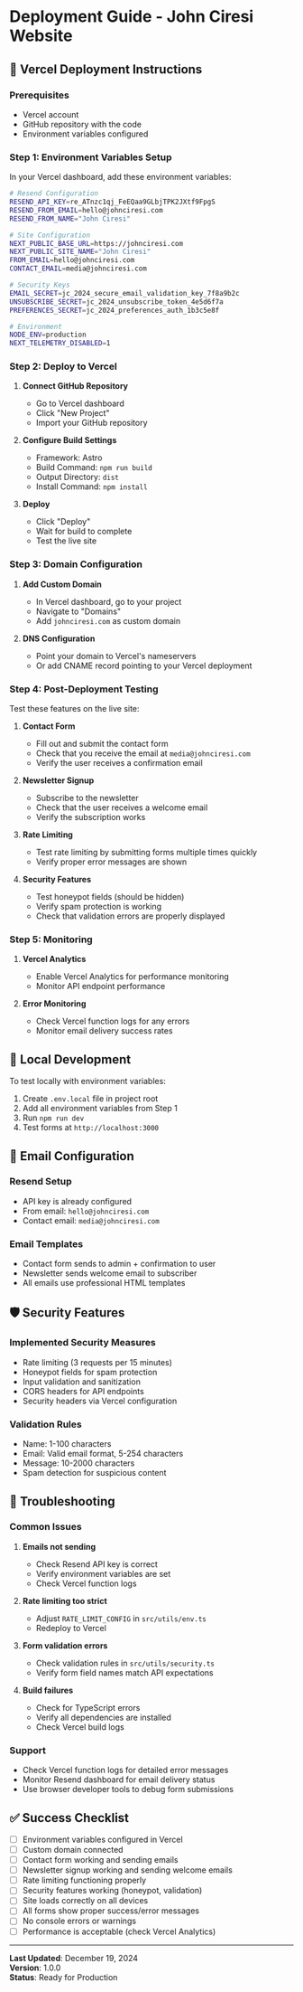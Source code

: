 # Deployment Guide - John Ciresi Website

## 🚀 Vercel Deployment Instructions

### Prerequisites

- Vercel account
- GitHub repository with the code
- Environment variables configured

### Step 1: Environment Variables Setup

In your Vercel dashboard, add these environment variables:

```bash
# Resend Configuration
RESEND_API_KEY=re_ATnzc1qj_FeEQaa9GLbjTPK2JXtf9FpgS
RESEND_FROM_EMAIL=hello@johnciresi.com
RESEND_FROM_NAME="John Ciresi"

# Site Configuration
NEXT_PUBLIC_BASE_URL=https://johnciresi.com
NEXT_PUBLIC_SITE_NAME="John Ciresi"
FROM_EMAIL=hello@johnciresi.com
CONTACT_EMAIL=media@johnciresi.com

# Security Keys
EMAIL_SECRET=jc_2024_secure_email_validation_key_7f8a9b2c
UNSUBSCRIBE_SECRET=jc_2024_unsubscribe_token_4e5d6f7a
PREFERENCES_SECRET=jc_2024_preferences_auth_1b3c5e8f

# Environment
NODE_ENV=production
NEXT_TELEMETRY_DISABLED=1
```

### Step 2: Deploy to Vercel

1. **Connect GitHub Repository**
   - Go to Vercel dashboard
   - Click "New Project"
   - Import your GitHub repository

2. **Configure Build Settings**
   - Framework: Astro
   - Build Command: `npm run build`
   - Output Directory: `dist`
   - Install Command: `npm install`

3. **Deploy**
   - Click "Deploy"
   - Wait for build to complete
   - Test the live site

### Step 3: Domain Configuration

1. **Add Custom Domain**
   - In Vercel dashboard, go to your project
   - Navigate to "Domains"
   - Add `johnciresi.com` as custom domain

2. **DNS Configuration**
   - Point your domain to Vercel's nameservers
   - Or add CNAME record pointing to your Vercel deployment

### Step 4: Post-Deployment Testing

Test these features on the live site:

1. **Contact Form**
   - Fill out and submit the contact form
   - Check that you receive the email at `media@johnciresi.com`
   - Verify the user receives a confirmation email

2. **Newsletter Signup**
   - Subscribe to the newsletter
   - Check that the user receives a welcome email
   - Verify the subscription works

3. **Rate Limiting**
   - Test rate limiting by submitting forms multiple times quickly
   - Verify proper error messages are shown

4. **Security Features**
   - Test honeypot fields (should be hidden)
   - Verify spam protection is working
   - Check that validation errors are properly displayed

### Step 5: Monitoring

1. **Vercel Analytics**
   - Enable Vercel Analytics for performance monitoring
   - Monitor API endpoint performance

2. **Error Monitoring**
   - Check Vercel function logs for any errors
   - Monitor email delivery success rates

## 🔧 Local Development

To test locally with environment variables:

1. Create `.env.local` file in project root
2. Add all environment variables from Step 1
3. Run `npm run dev`
4. Test forms at `http://localhost:3000`

## 📧 Email Configuration

### Resend Setup

- API key is already configured
- From email: `hello@johnciresi.com`
- Contact email: `media@johnciresi.com`

### Email Templates

- Contact form sends to admin + confirmation to user
- Newsletter sends welcome email to subscriber
- All emails use professional HTML templates

## 🛡️ Security Features

### Implemented Security Measures

- Rate limiting (3 requests per 15 minutes)
- Honeypot fields for spam protection
- Input validation and sanitization
- CORS headers for API endpoints
- Security headers via Vercel configuration

### Validation Rules

- Name: 1-100 characters
- Email: Valid email format, 5-254 characters
- Message: 10-2000 characters
- Spam detection for suspicious content

## 🚨 Troubleshooting

### Common Issues

1. **Emails not sending**
   - Check Resend API key is correct
   - Verify environment variables are set
   - Check Vercel function logs

2. **Rate limiting too strict**
   - Adjust `RATE_LIMIT_CONFIG` in `src/utils/env.ts`
   - Redeploy to Vercel

3. **Form validation errors**
   - Check validation rules in `src/utils/security.ts`
   - Verify form field names match API expectations

4. **Build failures**
   - Check for TypeScript errors
   - Verify all dependencies are installed
   - Check Vercel build logs

### Support

- Check Vercel function logs for detailed error messages
- Monitor Resend dashboard for email delivery status
- Use browser developer tools to debug form submissions

## ✅ Success Checklist

- [ ] Environment variables configured in Vercel
- [ ] Custom domain connected
- [ ] Contact form working and sending emails
- [ ] Newsletter signup working and sending welcome emails
- [ ] Rate limiting functioning properly
- [ ] Security features working (honeypot, validation)
- [ ] Site loads correctly on all devices
- [ ] All forms show proper success/error messages
- [ ] No console errors or warnings
- [ ] Performance is acceptable (check Vercel Analytics)

---

**Last Updated**: December 19, 2024  
**Version**: 1.0.0  
**Status**: Ready for Production
